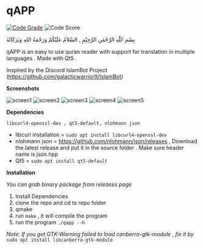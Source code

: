 # qAPP

[![Code Grade](https://www.code-inspector.com/project/15241/status/svg)](https://frontend.code-inspector.com/public/project/15241/qAPP/dashboard)
![Code Score](https://www.code-inspector.com/project/15241/score/svg)

بِسْمِ ٱللّٰهِ الرَّحْمٰنِ الرَّحِيْمِ ,
السَّلاَمُ عَلَيْكُمْ وَرَحْمَةُ اللهِ وَبَرَكَاتُهُ

qAPP is an easy to use quran reader with support for translation in multiple languages . Made with Qt5 .

Inspired by the Discord IslamBot Project (https://github.com/galacticwarrior9/IslamBot)

**Screenshots**

![screen1](https://user-images.githubusercontent.com/72482273/97190495-cb354d00-17cb-11eb-8f43-0bb2ef8449ea.jpg)
![screen2](https://user-images.githubusercontent.com/72482273/97190478-c2447b80-17cb-11eb-87f0-911867f12269.png)
![screen3](https://user-images.githubusercontent.com/72482273/97190483-c4a6d580-17cb-11eb-9e87-0f9339a038d5.png)
![screen4](https://user-images.githubusercontent.com/72482273/97191211-a68da500-17cc-11eb-8792-93aadd174fab.png)
![screen5](https://user-images.githubusercontent.com/72482273/97195405-4e0cd680-17d1-11eb-91a8-5f70809664d0.png)


**Dependencies**

`libcurl4-openssl-dev , qt5-default, nlohmann json`
* libcurl installation = `sudo apt install libcurl4-openssl-dev`
* nlohmann json = https://github.com/nlohmann/json/releases , Download the latest release and put it in the source folder . Make sure header name is json.hpp
* Qt5 = `sudo apt install qt5-default`

**Installation**

*You can grab binary package from releases page*

1. Install Dependencies
2. clone the repo and cd to repo folder
3. qmake
4. run `make` , it will compile the program
5. run the program `./qapp --h`

*Note: If you get GTK-Warning failed to load canberra-gtk-module , fix it by*
`sudo apt install libcanberra-gtk-module`
